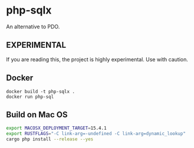 # php-sqlx

An alternative to PDO.

## EXPERIMENTAL
If you are reading this, the project is highly experimental. Use with caution.

## Docker
```shell
docker build -t php-sqlx .
docker run php-sql
```

## Build on Mac OS
```sh
export MACOSX_DEPLOYMENT_TARGET=15.4.1
export RUSTFLAGS="-C link-arg=-undefined -C link-arg=dynamic_lookup"
cargo php install --release --yes 
```
